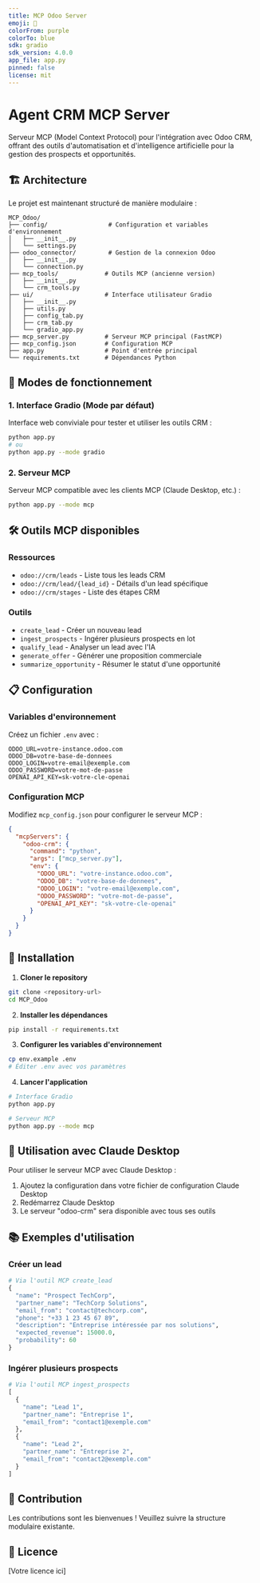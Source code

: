```yaml
---
title: MCP Odoo Server
emoji: 🏢
colorFrom: purple
colorTo: blue
sdk: gradio
sdk_version: 4.0.0
app_file: app.py
pinned: false
license: mit
---
```


# Agent CRM MCP Server

Serveur MCP (Model Context Protocol) pour l'intégration avec Odoo CRM, offrant des outils d'automatisation et d'intelligence artificielle pour la gestion des prospects et opportunités.

## 🏗️ Architecture

Le projet est maintenant structuré de manière modulaire :

```
MCP_Odoo/
├── config/                 # Configuration et variables d'environnement
│   ├── __init__.py
│   └── settings.py
├── odoo_connector/         # Gestion de la connexion Odoo
│   ├── __init__.py
│   └── connection.py
├── mcp_tools/             # Outils MCP (ancienne version)
│   ├── __init__.py
│   └── crm_tools.py
├── ui/                    # Interface utilisateur Gradio
│   ├── __init__.py
│   ├── utils.py
│   ├── config_tab.py
│   ├── crm_tab.py
│   └── gradio_app.py
├── mcp_server.py          # Serveur MCP principal (FastMCP)
├── mcp_config.json        # Configuration MCP
├── app.py                 # Point d'entrée principal
└── requirements.txt       # Dépendances Python
```

## 🚀 Modes de fonctionnement

### 1. Interface Gradio (Mode par défaut)
Interface web conviviale pour tester et utiliser les outils CRM :

```bash
python app.py
# ou
python app.py --mode gradio
```

### 2. Serveur MCP
Serveur MCP compatible avec les clients MCP (Claude Desktop, etc.) :

```bash
python app.py --mode mcp
```

## 🛠️ Outils MCP disponibles

### Ressources
- `odoo://crm/leads` - Liste tous les leads CRM
- `odoo://crm/lead/{lead_id}` - Détails d'un lead spécifique
- `odoo://crm/stages` - Liste des étapes CRM

### Outils
- `create_lead` - Créer un nouveau lead
- `ingest_prospects` - Ingérer plusieurs prospects en lot
- `qualify_lead` - Analyser un lead avec l'IA
- `generate_offer` - Générer une proposition commerciale
- `summarize_opportunity` - Résumer le statut d'une opportunité

## 📋 Configuration

### Variables d'environnement
Créez un fichier `.env` avec :

```env
ODOO_URL=votre-instance.odoo.com
ODOO_DB=votre-base-de-donnees
ODOO_LOGIN=votre-email@exemple.com
ODOO_PASSWORD=votre-mot-de-passe
OPENAI_API_KEY=sk-votre-cle-openai
```

### Configuration MCP
Modifiez `mcp_config.json` pour configurer le serveur MCP :

```json
{
  "mcpServers": {
    "odoo-crm": {
      "command": "python",
      "args": ["mcp_server.py"],
      "env": {
        "ODOO_URL": "votre-instance.odoo.com",
        "ODOO_DB": "votre-base-de-donnees",
        "ODOO_LOGIN": "votre-email@exemple.com",
        "ODOO_PASSWORD": "votre-mot-de-passe",
        "OPENAI_API_KEY": "sk-votre-cle-openai"
      }
    }
  }
}
```

## 🔧 Installation

1. **Cloner le repository**
```bash
git clone <repository-url>
cd MCP_Odoo
```

2. **Installer les dépendances**
```bash
pip install -r requirements.txt
```

3. **Configurer les variables d'environnement**
```bash
cp env.example .env
# Éditer .env avec vos paramètres
```

4. **Lancer l'application**
```bash
# Interface Gradio
python app.py

# Serveur MCP
python app.py --mode mcp
```

## 🧪 Utilisation avec Claude Desktop

Pour utiliser le serveur MCP avec Claude Desktop :

1. Ajoutez la configuration dans votre fichier de configuration Claude Desktop
2. Redémarrez Claude Desktop
3. Le serveur "odoo-crm" sera disponible avec tous ses outils

## 📚 Exemples d'utilisation

### Créer un lead
```python
# Via l'outil MCP create_lead
{
  "name": "Prospect TechCorp",
  "partner_name": "TechCorp Solutions",
  "email_from": "contact@techcorp.com",
  "phone": "+33 1 23 45 67 89",
  "description": "Entreprise intéressée par nos solutions",
  "expected_revenue": 15000.0,
  "probability": 60
}
```

### Ingérer plusieurs prospects
```python
# Via l'outil MCP ingest_prospects
[
  {
    "name": "Lead 1",
    "partner_name": "Entreprise 1",
    "email_from": "contact1@exemple.com"
  },
  {
    "name": "Lead 2", 
    "partner_name": "Entreprise 2",
    "email_from": "contact2@exemple.com"
  }
]
```

## 🤝 Contribution

Les contributions sont les bienvenues ! Veuillez suivre la structure modulaire existante.

## 📄 Licence

[Votre licence ici] 
